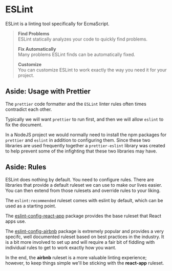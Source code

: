 # ESLint

ESLint is a linting tool specifically for EcmaScript.

> **Find Problems**<br>
> ESLint statically analyzes your code to quickly find problems.
>
> **Fix Automatically**<br>
> Many problems ESLint finds can be automatically fixed.
>
> **Customize**<br>
> You can customize ESLint to work exactly the way you need it for your project.

## Aside: Usage with Prettier

The `prettier` code formatter and the `ESLint` linter rules often times contradict each other.

Typically we will want `prettier` to run first, and then we will allow `eslint` to fix the document.

In a NodeJS project we would normally need to install the npm packages for `prettier` and `eslint` in addition to configuring them. Since these two libraries are used frequently together a `prettier-eslint` library was created to help prevent some of the infighting that these two libraries may have.

## Aside: Rules

ESLint does nothing by default. You need to configure rules. There are libraries that provide a default ruleset we can use to make our lives easier. You can then extend from those rulesets and override rules to your liking.

The `eslint:recommended` ruleset comes with eslint by default, which can be used as a starting point.

The [eslint-config-react-app](https://github.com/facebook/create-react-app/tree/master/packages/eslint-config-react-app) package provides the base ruleset that React apps use.

The [eslint-config-airbnb](https://www.npmjs.com/package/eslint-config-airbnb) package is extremely popular and provides a very specifc, well documented ruleset based on best practices in the industry. It is a bit more involved to set up and will require a fair bit of fiddling with individual rules to get to work exactly how you want.

In the end, the **airbnb** ruleset is a more valuable linting experience; however, to keep things simple we'll be sticking with the **react-app** ruleset.
